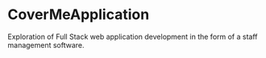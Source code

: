 # CoverMeApplication
Exploration of Full Stack web application development in the form of a staff management software.
